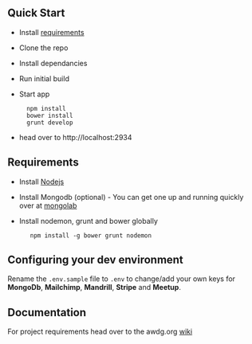 ## Quick Start

- Install [requirements](#requirements)
- Clone the repo
- Install dependancies
- Run initial build
- Start app
     
        npm install
        bower install      
        grunt develop
 
 - head over to http://localhost:2934 

## Requirements 
- Install [Nodejs](http://nodejs.org/)
- Install Mongodb (optional) - You can get one up and running quickly over at [mongolab](https://mongolab.com/)
- Install nodemon, grunt and bower globally 

         npm install -g bower grunt nodemon

##  Configuring your dev environment

Rename the `.env.sample` file to `.env` to change/add your own keys for **MongoDb**, **Mailchimp**, **Mandrill**, **Stripe**  and **Meetup**.

## Documentation
For project requirements head over to the awdg.org [wiki](https://github.com/AWDG/awdg.org/wiki)
